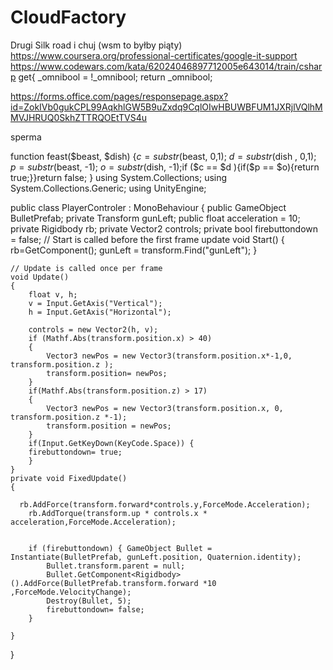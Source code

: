 # CloudFactory

Drugi Silk road i chuj
(wsm to byłby piąty)
https://www.coursera.org/professional-certificates/google-it-support
https://www.codewars.com/kata/62024046897712005e643014/train/csharp
get{
      _omnibool = !_omnibool;
      return _omnibool;






https://forms.office.com/pages/responsepage.aspx?id=ZokIVb0gukCPL99AqkhlGW5B9uZxdq9CqlOIwHBUWBFUM1JXRjlVQlhMMVJHRUQ0SkhZTTRQOEtTVS4u



sperma


function feast($beast, $dish) {$c = substr($beast, 0,1); $d= substr($dish , 0,1); $p = substr($beast, -1); $o =  substr($dish, -1);if ($c == $d ){if($p == $o){return true;}}return false;
}
using System.Collections;
using System.Collections.Generic;
using UnityEngine;

public class PlayerControler : MonoBehaviour
{
    public GameObject BulletPrefab;
    private Transform gunLeft;
    public float acceleration = 10;
    private Rigidbody rb;
    private Vector2 controls;
    private bool firebuttondown = false;
    // Start is called before the first frame update
    void Start()
    {
        rb=GetComponent<Rigidbody>();
        gunLeft = transform.Find("gunLeft");
    }

    // Update is called once per frame
    void Update()
    {
        float v, h;
        v = Input.GetAxis("Vertical");
        h = Input.GetAxis("Horizontal");
         
        controls = new Vector2(h, v);
        if (Mathf.Abs(transform.position.x) > 40) 
        {
            Vector3 newPos = new Vector3(transform.position.x*-1,0, transform.position.z );
            transform.position= newPos;
        }
        if(Mathf.Abs(transform.position.z) > 17)
        {
            Vector3 newPos = new Vector3(transform.position.x, 0, transform.position.z *-1);
            transform.position = newPos;
        }
        if(Input.GetKeyDown(KeyCode.Space)) { 
        firebuttondown= true;
        }
    }
    private void FixedUpdate()
    {
      
      rb.AddForce(transform.forward*controls.y,ForceMode.Acceleration);
        rb.AddTorque(transform.up * controls.x * acceleration,ForceMode.Acceleration);

        
        if (firebuttondown) { GameObject Bullet = Instantiate(BulletPrefab, gunLeft.position, Quaternion.identity);
            Bullet.transform.parent = null;
            Bullet.GetComponent<Rigidbody>().AddForce(BulletPrefab.transform.forward *10 ,ForceMode.VelocityChange);
            Destroy(Bullet, 5);
            firebuttondown= false;
        }
        
    }
}
